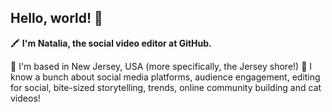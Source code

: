 ## Hello, world! 👋

🖍️ **I'm Natalia, the social video editor at GitHub.**

🥯 I'm based in New Jersey, USA (more specifically, the Jersey shore!)
💬 I know a bunch about social media platforms, audience engagement, editing for social, bite-sized storytelling, trends, online community building and cat videos!






<!--
**natcat8/natcat8** is a ✨ _special_ ✨ repository because its `README.md` (this file) appears on your GitHub profile.

Here are some ideas to get you started:

- 🔭 I’m currently working on ...
- 🌱 I’m currently learning ...
- 👯 I’m looking to collaborate on ...
- 🤔 I’m looking for help with ...
- 💬 Ask me about ...
- 📫 How to reach me: ...
- 😄 Pronouns: ...
- ⚡ Fun fact: ...
-->
